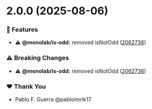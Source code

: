 # 2.0.0 (2025-08-06)

### 🚀 Features

-   ⚠️ **@monolab/is-odd:** removed isNotOdd ([2062736](https://github.com/pabloimrik17/monolab/commit/2062736))

### ⚠️ Breaking Changes

-   ⚠️ **@monolab/is-odd:** removed isNotOdd ([2062736](https://github.com/pabloimrik17/monolab/commit/2062736))

### ❤️ Thank You

-   Pablo F. Guerra @pabloimrik17
